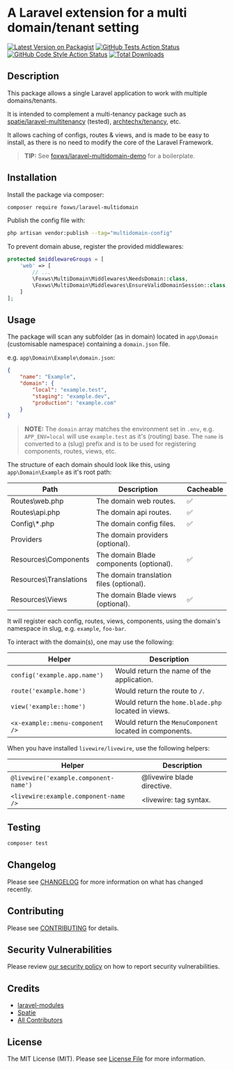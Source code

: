 # A Laravel extension for a multi domain/tenant setting

[![Latest Version on Packagist](https://img.shields.io/packagist/v/foxws/laravel-multidomain.svg?style=flat-square)](https://packagist.org/packages/foxws/laravel-multidomain)
[![GitHub Tests Action Status](https://img.shields.io/github/workflow/status/foxws/laravel-multidomain/run-tests?label=tests)](https://github.com/foxws/laravel-multidomain/actions?query=workflow%3Arun-tests+branch%3Amain)
[![GitHub Code Style Action Status](https://img.shields.io/github/workflow/status/foxws/laravel-multidomain/Fix%20PHP%20code%20style%20issues?label=code%20style)](https://github.com/foxws/laravel-multidomain/actions?query=workflow%3A"Fix+PHP+code+style+issues"+branch%3Amain)
[![Total Downloads](https://img.shields.io/packagist/dt/foxws/laravel-multidomain.svg?style=flat-square)](https://packagist.org/packages/foxws/laravel-multidomain)

## Description

This package allows a single Laravel application to work with multiple domains/tenants.

It is intended to complement a multi-tenancy package such as [spatie/laravel-multitenancy](https://github.com/spatie/laravel-multitenancy) (tested), [archtechx/tenancy](https://github.com/archtechx/tenancy), etc.

It allows caching of configs, routes & views, and is made to be easy to install, as there is no need to modify the core of the Laravel Framework.

> **TIP:** See [foxws/laravel-multidomain-demo](https://github.com/foxws/laravel-multidomain-demo) for a boilerplate.

## Installation

Install the package via composer:

```bash
composer require foxws/laravel-multidomain
```

Publish the config file with:

```bash
php artisan vendor:publish --tag="multidomain-config"
```

To prevent domain abuse, register the provided middlewares:

```php
protected $middlewareGroups = [
    'web' => [
        // ...
        \Foxws\MultiDomain\Middlewares\NeedsDomain::class,
        \Foxws\MultiDomain\Middlewares\EnsureValidDomainSession::class,
    ]
];
```

## Usage

The package will scan any subfolder (as in domain) located in `app\Domain` (customisable namespace) containing a `domain.json` file.

e.g. `app\Domain\Example\domain.json`:

```json
{
    "name": "Example",
    "domain": {
        "local": "example.test",
        "staging": "example.dev",
        "production": "example.com"
    }
}
```

> **NOTE:** The `domain` array matches the environment set in `.env`, e.g. `APP_ENV=local` will use `example.test` as it's (routing) base. The `name` is converted to a (slug) prefix and is to be used for registering components, routes, views, etc.

The structure of each domain should look like this, using `app\Domain\Example` as it's root path:

| Path                   | Description                              | Cacheable |
| ---------------------- | ---------------------------------------- | --------- |
| Routes\web.php         | The domain web routes.                   | ✅        |
| Routes\api.php         | The domain api routes.                   | ✅        |
| Config\\\*.php         | The domain config files.                 | ✅        |
| Providers              | The domain providers (optional).         |           |
| Resources\Components   | The domain Blade components (optional).  | ✅        |
| Resources\Translations | The domain translation files (optional). |           |
| Resources\Views        | The domain Blade views (optional).       | ✅        |

It will register each config, routes, views, components, using the domain's namespace in slug, e.g. `example`, `foo-bar`.

To interact with the domain(s), one may use the following:

| Helper                          | Description                                             |
| ------------------------------- | ------------------------------------------------------- |
| `config('example.app.name')`    | Would return the name of the application.               |
| `route('example.home')`         | Would return the route to `/`.                          |
| `view('example::home')`         | Would return the `home.blade.php` located in views.     |
| `<x-example::menu-component />` | Would return the `MenuComponent` located in components. |

When you have installed `livewire/livewire`, use the following helpers:

| Helper                                | Description                                           |
| ------------------------------------- | ----------------------------------------------------- |
| `@livewire('example.component-name')` | @livewire blade directive.                            |
| `<livewire:example.component-name />` | <livewire: tag syntax.                                |

## Testing

```bash
composer test
```

## Changelog

Please see [CHANGELOG](CHANGELOG.md) for more information on what has changed recently.

## Contributing

Please see [CONTRIBUTING](https://github.com/foxws/.github/blob/main/CONTRIBUTING.md) for details.

## Security Vulnerabilities

Please review [our security policy](../../security/policy) on how to report security vulnerabilities.

## Credits

- [laravel-modules](https://github.com/nWidart/laravel-modules)
- [Spatie](https://github.com/spatie)
- [All Contributors](../../contributors)

## License

The MIT License (MIT). Please see [License File](LICENSE.md) for more information.
